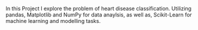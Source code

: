 In this Project I explore the problem of heart disease classification. Utilizing pandas, Matplotlib and NumPy for data anaylsis, as well as, Scikit-Learn for machine learning and modelling tasks.

